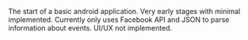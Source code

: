 The start of a basic android application. Very early stages with minimal implemented. Currently only uses Facebook API and JSON to parse information about events. UI/UX not implemented.
